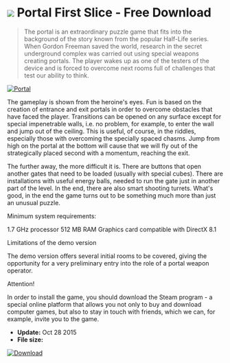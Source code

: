 # ![](https://cdn.softexe.net/static/icon/win.gif) Portal First Slice - Free Download

> The portal is an extraordinary puzzle game that fits into the background of the story known from the popular Half-Life series. When Gordon Freeman saved the world, research in the secret underground complex was carried out using special weapons creating portals. The player wakes up as one of the testers of the device and is forced to overcome next rooms full of challenges that test our ability to think.

[![Portal](https://gallery.dpcdn.pl/imgc/Tools/63050/g_-_420x350_1.5_-_x20151028122659_0.jpg)](https://softexe.net/win/games-entertainment/logical/portal:pbbeR.html)

The gameplay is shown from the heroine's eyes. Fun is based on the creation of entrance and exit portals in order to overcome obstacles that have faced the player. Transitions can be opened on any surface except for special impenetrable walls, i.e. no problem, for example, to enter the wall and jump out of the ceiling. This is useful, of course, in the riddles, especially those with overcoming the specially spaced chasms. Jump from high on the portal at the bottom will cause that we will fly out of the strategically placed second with a momentum, reaching the exit.
 
 
 The further away, the more difficult it is. There are buttons that open another gates that need to be loaded (usually with special cubes). There are installations with useful energy balls, needed to run the gate just in another part of the level. In the end, there are also smart shooting turrets. What's good, in the end the game turns out to be something much more than just an unusual puzzle.
 
 
 Minimum system requirements:
 
 1.7 GHz processor
 512 MB RAM
 Graphics card compatible with DirectX 8.1
 
 
 Limitations of the demo version
 
 The demo version offers several initial rooms to be covered, giving the opportunity for a very preliminary entry into the role of a portal weapon operator.
 
 
 Attention!
 
 In order to install the game, you should download the Steam program - a special online platform that allows you not only to buy and download computer games, but also to stay in touch with friends, which we can, for example, invite you to the game.


- **Update:** Oct 28 2015
- **File size:** 

[![Download](https://cdn.softexe.net/static/img/download.png)](https://softexe.net/win/games-entertainment/logical/portal:pbbeR.html)

